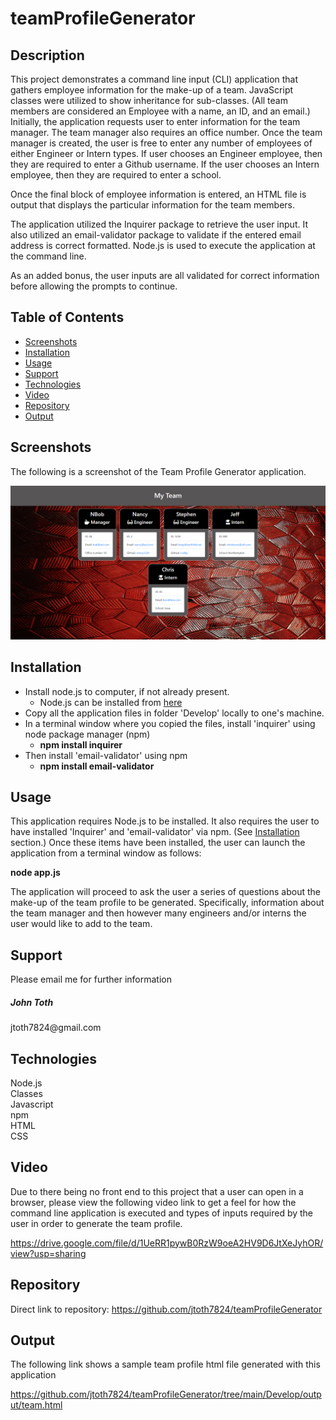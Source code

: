 # teamProfileGenerator

## Description

This project demonstrates a command line input (CLI) application that gathers employee information for the make-up of a team.    JavaScript classes were utilized to show inheritance for sub-classes.  (All team members are considered an Employee with a name, an ID, and an email.)  Initially, the application requests user to enter information for the team manager.   The team manager also requires an office number.  Once the team manager is created, the user is free to enter any number of employees of either Engineer or Intern types.  If user chooses an Engineer employee, then they are required to enter a Github username.  If the user chooses an Intern employee, then they are required to enter a school.

Once the final block of employee information is entered, an HTML file is output that displays the particular information for the team members.

The application utilized the Inquirer package to retrieve the user input.  It also utilized an email-validator package to validate if the entered email address is correct formatted.  Node.js is used to execute the application at the command line.

As an added bonus, the user inputs are all validated for correct information before allowing the prompts to continue.  

## Table of Contents

* [Screenshots](#Screenshots)
* [Installation](#Installation)
* [Usage](#Usage)
* [Support](#Support)
* [Technologies](#Technologies)
* [Video](#Video)
* [Repository](#Repository)
* [Output](#Output)

## Screenshots
 
The following is a screenshot of the Team Profile Generator application.

<p align="center">
  <img src="./Develop/images/teamProfileGenerator.png" alt="Team Profile Generator application screenshot">
</p>

## Installation

* Install node.js to computer, if not already present.
    * Node.js can be installed from [here](https://nodejs.org/en/)
* Copy all the application files in folder 'Develop' locally to one's machine.
* In a terminal window where you copied the files, install 'inquirer' using node package manager (npm)
    * **npm install inquirer**
* Then install 'email-validator' using npm
    * **npm install email-validator**

## Usage

This application requires Node.js to be installed.  It also requires the user to have installed 'Inquirer' and 'email-validator' via npm.  (See [Installation](#installation) section.)  Once these items have been installed, the user can launch the application from a terminal window as follows:

**node app.js**

The application will proceed to ask the user a series of questions about the make-up of the team profile to be generated.   Specifically, information about the team manager and then however many engineers and/or interns the user would like to add to the team.

## Support

Please email me for further information
<div><h5>John Toth</h5>jtoth7824@gmail.com</div>


## Technologies

<div>Node.js</div>
<div>Classes</div>
<div>Javascript</div>
<div>npm</div>
<div>HTML</div>
<div>CSS</div>

## Video

Due to there being no front end to this project that a user can open in a browser, please view the following video link to get a feel for how the command line application is executed and types of inputs required by the user in order to generate the team profile.

https://drive.google.com/file/d/1UeRR1pywB0RzW9oeA2HV9D6JtXeJyhOR/view?usp=sharing

## Repository

Direct link to repository:  https://github.com/jtoth7824/teamProfileGenerator

## Output

The following link shows a sample team profile html file generated with this application

https://github.com/jtoth7824/teamProfileGenerator/tree/main/Develop/output/team.html